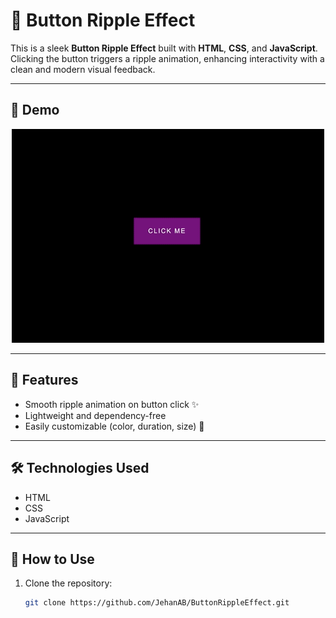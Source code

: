 # 🌊 Button Ripple Effect

This is a sleek **Button Ripple Effect** built with **HTML**, **CSS**, and **JavaScript**.  
Clicking the button triggers a ripple animation, enhancing interactivity with a clean and modern visual feedback.

---

## 📸 Demo

<p align="center">
  <img src="demo.gif" alt="Demo of Button Ripple Effect" width="500"/>
</p>

---

## 🚀 Features
- Smooth ripple animation on button click ✨  
- Lightweight and dependency-free  
- Easily customizable (color, duration, size) 🎨  

---

## 🛠️ Technologies Used
- HTML  
- CSS  
- JavaScript  

---

## 📂 How to Use
1. Clone the repository:
   ```bash
   git clone https://github.com/JehanAB/ButtonRippleEffect.git
